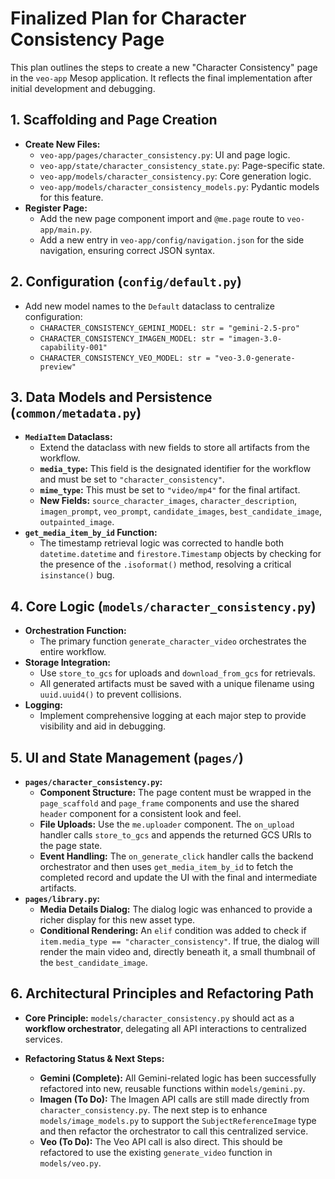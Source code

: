 # Finalized Plan for Character Consistency Page

This plan outlines the steps to create a new "Character Consistency" page in the `veo-app` Mesop application. It reflects the final implementation after initial development and debugging.

## 1. Scaffolding and Page Creation

- **Create New Files:**
    - `veo-app/pages/character_consistency.py`: UI and page logic.
    - `veo-app/state/character_consistency_state.py`: Page-specific state.
    - `veo-app/models/character_consistency.py`: Core generation logic.
    - `veo-app/models/character_consistency_models.py`: Pydantic models for this feature.
- **Register Page:**
    - Add the new page component import and `@me.page` route to `veo-app/main.py`.
    - Add a new entry in `veo-app/config/navigation.json` for the side navigation, ensuring correct JSON syntax.

## 2. Configuration (`config/default.py`)

- Add new model names to the `Default` dataclass to centralize configuration:
    - `CHARACTER_CONSISTENCY_GEMINI_MODEL: str = "gemini-2.5-pro"`
    - `CHARACTER_CONSISTENCY_IMAGEN_MODEL: str = "imagen-3.0-capability-001"`
    - `CHARACTER_CONSISTENCY_VEO_MODEL: str = "veo-3.0-generate-preview"`

## 3. Data Models and Persistence (`common/metadata.py`)

- **`MediaItem` Dataclass:**
    - Extend the dataclass with new fields to store all artifacts from the workflow.
    - **`media_type`:** This field is the designated identifier for the workflow and must be set to `"character_consistency"`.
    - **`mime_type`:** This must be set to `"video/mp4"` for the final artifact.
    - **New Fields:** `source_character_images`, `character_description`, `imagen_prompt`, `veo_prompt`, `candidate_images`, `best_candidate_image`, `outpainted_image`.
- **`get_media_item_by_id` Function:**
    - The timestamp retrieval logic was corrected to handle both `datetime.datetime` and `firestore.Timestamp` objects by checking for the presence of the `.isoformat()` method, resolving a critical `isinstance()` bug.

## 4. Core Logic (`models/character_consistency.py`)

- **Orchestration Function:**
    - The primary function `generate_character_video` orchestrates the entire workflow.
- **Storage Integration:**
    - Use `store_to_gcs` for uploads and `download_from_gcs` for retrievals.
    - All generated artifacts must be saved with a unique filename using `uuid.uuid4()` to prevent collisions.
- **Logging:**
    - Implement comprehensive logging at each major step to provide visibility and aid in debugging.

## 5. UI and State Management (`pages/`)

- **`pages/character_consistency.py`:**
    - **Component Structure:** The page content must be wrapped in the `page_scaffold` and `page_frame` components and use the shared `header` component for a consistent look and feel.
    - **File Uploads:** Use the `me.uploader` component. The `on_upload` handler calls `store_to_gcs` and appends the returned GCS URIs to the page state.
    - **Event Handling:** The `on_generate_click` handler calls the backend orchestrator and then uses `get_media_item_by_id` to fetch the completed record and update the UI with the final and intermediate artifacts.
- **`pages/library.py`:**
    - **Media Details Dialog:** The dialog logic was enhanced to provide a richer display for this new asset type.
    - **Conditional Rendering:** An `elif` condition was added to check if `item.media_type == "character_consistency"`. If true, the dialog will render the main video and, directly beneath it, a small thumbnail of the `best_candidate_image`.

## 6. Architectural Principles and Refactoring Path

- **Core Principle:** `models/character_consistency.py` should act as a **workflow orchestrator**, delegating all API interactions to centralized services.

- **Refactoring Status & Next Steps:**
    - **Gemini (Complete):** All Gemini-related logic has been successfully refactored into new, reusable functions within `models/gemini.py`.
    - **Imagen (To Do):** The Imagen API calls are still made directly from `character_consistency.py`. The next step is to enhance `models/image_models.py` to support the `SubjectReferenceImage` type and then refactor the orchestrator to call this centralized service.
    - **Veo (To Do):** The Veo API call is also direct. This should be refactored to use the existing `generate_video` function in `models/veo.py`.